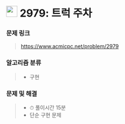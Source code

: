 # <img src="https://d2gd6pc034wcta.cloudfront.net/tier/4.svg" width="30">  2979: 트럭 주차

### 문제 링크

> https://www.acmicpc.net/problem/2979



### 알고리즘 분류

>- 구현



### 문제 및 해결

>- ⏱ 풀이시간 15분
>- 단순 구현 문제
